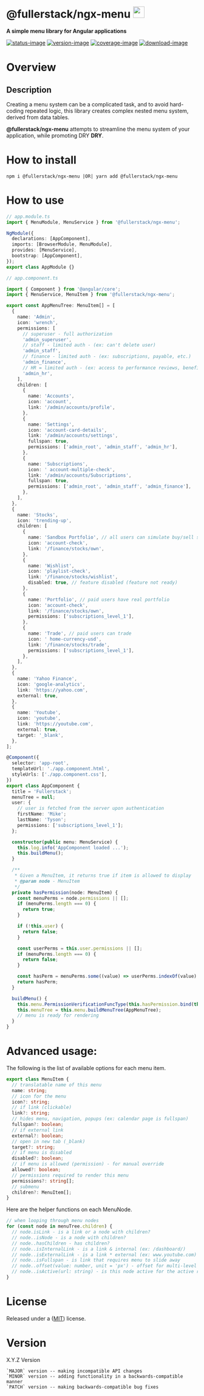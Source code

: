 # @fullerstack/ngx-menu <img style="margin-bottom: -6px" width="30" src="../../apps/fullerstack/src/assets/images/fullerstack-x250.png">

**A simple menu library for Angular applications**

[![status-image]][status-link]
[![version-image]][version-link]
[![coverage-image]][coverage-link]
[![download-image]][download-link]

# Overview

## Description

Creating a menu system can be a complicated task, and to avoid hard-coding repeated logic, this library creates complex nested menu system, derived from data tables.

**@fullerstack/ngx-menu** attempts to streamline the menu system of your application, while promoting DRY **DRY**.

# How to install

    npm i @fullerstack/ngx-menu |OR| yarn add @fullerstack/ngx-menu

# How to use

```typescript
// app.module.ts
import { MenuModule, MenuService } from '@fullerstack/ngx-menu';

NgModule({
  declarations: [AppComponent],
  imports: [BrowserModule, MenuModule],
  provides: [MenuService],
  bootstrap: [AppComponent],
});
export class AppModule {}
```

```typescript
// app.component.ts

import { Component } from '@angular/core';
import { MenuService, MenuItem } from '@fullerstack/ngx-menu';

export const AppMenuTree: MenuItem[] = [
  {
    name: 'Admin',
    icon: 'wrench',
    permissions: [
      // superuser - full authorization
      'admin_superuser',
      // staff - limited auth - (ex: can't delete user)
      'admin_staff',
      // finance - limited auth - (ex: subscriptions, payable, etc.)
      'admin_finance',
      // HR = limited auth - (ex: access to performance reviews, benefits, etc.)
      'admin_hr',
    ],
    children: [
      {
        name: 'Accounts',
        icon: 'account',
        link: '/admin/accounts/profile',
      },
      {
        name: 'Settings',
        icon: 'account-card-details',
        link: '/admin/accounts/settings',
        fullspan: true,
        permissions: ['admin_root', 'admin_staff', 'admin_hr'],
      },
      {
        name: 'Subscriptions',
        icon: ' account-multiple-check',
        link: '/admin/accounts/Subscriptions',
        fullspan: true,
        permissions: ['admin_root', 'admin_staff', 'admin_finance'],
      },
    ],
  },
  {
    name: 'Stocks',
    icon: 'trending-up',
    children: [
      {
        name: 'Sandbox Portfolio', // all users can simulate buy/sell stocks
        icon: 'account-check',
        link: '/finance/stocks/own',
      },
      {
        name: 'Wishlist',
        icon: 'playlist-check',
        link: '/finance/stocks/wishlist',
        disabled: true, // feature disabled (feature not ready)
      },
      {
        name: 'Portfolio', // paid users have real portfolio
        icon: 'account-check',
        link: '/finance/stocks/own',
        permissions: ['subscriptions_level_1'],
      },
      {
        name: 'Trade', // paid users can trade
        icon: ' home-currency-usd',
        link: '/finance/stocks/trade',
        permissions: ['subscriptions_level_1'],
      },
    ],
  },
  {
    name: 'Yahoo Finance',
    icon: 'google-analytics',
    link: 'https://yahoo.com',
    external: true,
  },
  {
    name: 'Youtube',
    icon: 'youtube',
    link: 'https://youtube.com',
    external: true,
    target: '_blank',
  },
];

@Component({
  selector: 'app-root',
  templateUrl: './app.component.html',
  styleUrls: ['./app.component.css'],
})
export class AppComponent {
  title = 'Fullerstack';
  menuTree = null;
  user: {
    // user is fetched from the server upon authentication
    firstName: 'Mike';
    lastName: 'Tyson';
    permissions: ['subscriptions_level_1'];
  };

  constructor(public menu: MenuService) {
    this.log.info('AppComponent loaded ...');
    this.buildMenu();
  }

  /**
   * Given a MenuItem, it returns true if item is allowed to display
   * @param node - MenuItem
   */
  private hasPermission(node: MenuItem) {
    const menuPerms = node.permissions || [];
    if (menuPerms.length === 0) {
      return true;
    }

    if (!this.user) {
      return false;
    }

    const userPerms = this.user.permissions || [];
    if (menuPerms.length === 0) {
      return false;
    }

    const hasPerm = menuPerms.some((value) => userPerms.indexOf(value) >= 0);
    return hasPerm;
  }

  buildMenu() {
    this.menu.PermissionVerificationFuncType(this.hasPermission.bind(this));
    this.menuTree = this.menu.buildMenuTree(AppMenuTree);
    // menu is ready for rendering
  }
}
```

# Advanced usage:

The following is the list of available options for each menu item.

```typescript
export class MenuItem {
  // translatable name of this menu
  name: string;
  // icon for the menu
  icon?: string;
  // if link (clickable)
  link?: string;
  // hides menu, navigation, popups (ex: calendar page is fullspan)
  fullspan?: boolean;
  // if external link
  external?: boolean;
  // open in new tab (_blank)
  target?: string;
  // if menu is disabled
  disabled?: boolean;
  // if menu is allowed (permission) - for manual override
  allowed?: boolean;
  // permissions required to render this menu
  permissions?: string[];
  // submenu
  children?: MenuItem[];
}
```

Here are the helper functions on each MenuNode.

```typescript
// when looping through menu nodes
for (const node in menuTree.children) {
  // node.isLink - is a link or a node with children?
  // node..isNode - is a node with children?
  // node..hasChildren - has children?
  // node..isInternalLink - is a link & internal (ex: /dashboard/)
  // node..isExternalLink - is a link * external (ex: www.youtube.com)
  // node..isFullspan - is link that requires menu to slide away
  // node..offset(value: number, unit = 'px') - offset for multi-level menu (for margin or padding)
  // node..isActive(url: string) - is this node active for the active route
}
```

# License

Released under a ([MIT](https://raw.githubusercontent.com/neekware/fullerstack/main/LICENSE)) license.

# Version

X.Y.Z Version

    `MAJOR` version -- making incompatible API changes
    `MINOR` version -- adding functionality in a backwards-compatible manner
    `PATCH` version -- making backwards-compatible bug fixes

[status-image]: https://github.com/neekware/fullerstack/actions/workflows/ci.yml/badge.svg
[status-link]: https://github.com/neekware/fullerstack/actions/workflows/ci.yml
[version-image]: https://img.shields.io/npm/v/@fullerstack/ngx-menu.svg
[version-link]: https://www.npmjs.com/package/@fullerstack/ngx-menu
[coverage-image]: https://coveralls.io/repos/neekware/fullerstack/badge.svg
[coverage-link]: https://coveralls.io/r/neekware/fullerstack
[download-image]: https://img.shields.io/npm/dm/@fullerstack/ngx-menu.svg
[download-link]: https://www.npmjs.com/package/@fullerstack/ngx-menu

```

```
